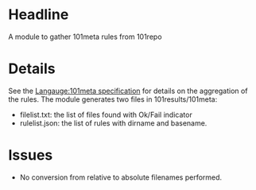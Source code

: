 # Headline

A module to gather 101meta rules from 101repo

# Details

See the [Langauge:101meta specification](http://101companies.org/index.php/Language:101meta#Metadata_collection) for details on the aggregation of the rules. The module generates two files in 101results/101meta:

* filelist.txt: the list of files found with Ok/Fail indicator	
* rulelist.json: the list of rules with dirname and basename.

# Issues 

* No conversion from relative to absolute filenames performed.
